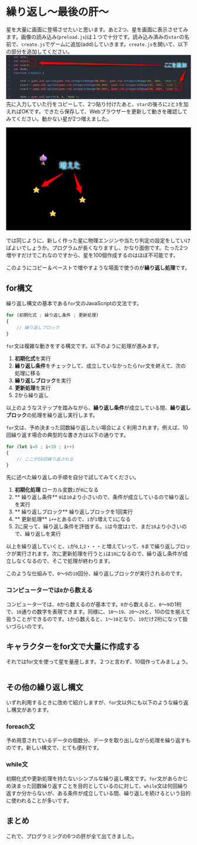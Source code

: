 # 繰り返し～最後の肝～

星を大量に画面に登場させたいと思います。あと2つ、星を画面に表示させてみます。画像の読み込み\(`preload.js`\)は１つで十分です。読み込み済みの`star`の名前で、`create.js`でゲームに追加\(add\)していきます。`create.js`を開いて、以下の部分を追加してください。![](/assets/2017-06-27_20h59_19.png)先に入力していた行をコピーして、2つ貼り付けたあと、`star`の後ろに`2`と`3`を加えればOKです。できたら保存して、Webブラウザーを更新して動きを確認してみてください。動かない星が2つ増えました。

![](/assets/2017-06-27_21h03_42.png)

では同じように、新しく作った星に物理エンジンや当たり判定の設定をしていけばよいでしょうか。プログラムが長くなりますし、かなり面倒です。たった2つ増やすだけでこれなのですから、星を100個作成するのはほぼ不可能です。

このようにコピー＆ペーストで増やすような場面で使うのが**繰り返し処理**です。

## for構文
繰り返し構文の基本である`for`文のJavaScriptの文法です。

```JavaScript
for (初期化式 ; 繰り返し条件 ; 更新処理)
{
    // 繰り返しブロック    
}
```

`for`文は複雑な動きをする構文です。以下のように処理が進みます。

1. **初期化式**を実行
1. **繰り返し条件**をチェックして、成立していなかったら`for`文を終えて、次の処理に移る
1. **繰り返しブロック**を実行
1. **更新処理**を実行
1. 2から繰り返し

以上のようなステップを踏みながら、**繰り返し条件**が成立している間、**繰り返しブロック**の処理を繰り返し実行します。

`for`文は、予め決まった回数繰り返したい場合によく利用されます。例えば、10回繰り返す場合の典型的な書き方は以下の通りです。

```javascript
for (let i=0 ; i<10 ; i++)
{
    // ここが10回繰り返される
}
```

先に述べた繰り返しの手順を自分で試してみてください。

1. **初期化処理** ローカル変数`i`が`0`になる
1. ** 繰り返し条件** `0`は`10`より小さいので、条件が成立しているので繰り返しを実行
1. ** 繰り返しブロック** 繰り返しブロックを1回実行
1. ** 更新処理** `i++`とあるので、`i`が`1`増えて`1`になる
1. 2に戻って、繰り返し条件を評価する。`i`は今度は`1`で、まだ`10`より小さいので、繰り返しを実行

以上を繰り返していくと、`i`が`0`,`1`,`2`・・・と増えていって、`9`まで繰り返しブロックが実行されます。次に更新処理を行うと`i`は`10`になるので、繰り返し条件が成立しなくなるので、そこで処理が終わります。

このような仕組みで、`0`～`9`の`10`回分、繰り返しブロックが実行されるのです。

### コンピューターでは`0`から数える
コンピューターでは、`0`から数えるのが基本です。`0`から数えると、`0`～`9`の1桁で、`10`通りの数字を表現できます。同様に、`10`～`19`、`20`～`29`と、10の位を揃えて扱うことができるのです。`1`から数えると、`1`～`10`となり、`10`だけ2桁になって扱いづらいのです。

## キャラクターをfor文で大量に作成する
それではfor文を使って星を量産します。２つと言わず、10個作ってみましょう。

```javascript
```

## その他の繰り返し構文
いずれ利用するときに改めて紹介しますが、`for`文以外にも以下のような繰り返し構文があります。

### foreach文
予め用意されているデータの個数分、データを取り出しながら処理を繰り返すものです。新しい構文で、とても便利です。

### while文
初期化式や更新処理を持たないシンプルな繰り返し構文です。`for`文があらかじめ決まった回数繰り返すことを目的としているのに対して、`while`文は何回繰り返すか分からないが、ある条件が成立している間、繰り返しを続けるという目的に使われることが多いです。

## まとめ
これで、プログラミングの6つの肝が全て出てきました。
